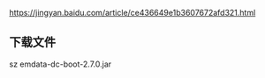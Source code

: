 https://jingyan.baidu.com/article/ce436649e1b3607672afd321.html

## 下载文件
sz emdata-dc-boot-2.7.0.jar
